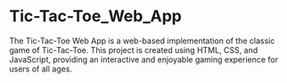 # Tic-Tac-Toe_Web_App
The Tic-Tac-Toe Web App is a web-based implementation of the classic game of Tic-Tac-Toe. This project is created using HTML, CSS, and JavaScript, providing an interactive and enjoyable gaming experience for users of all ages.
